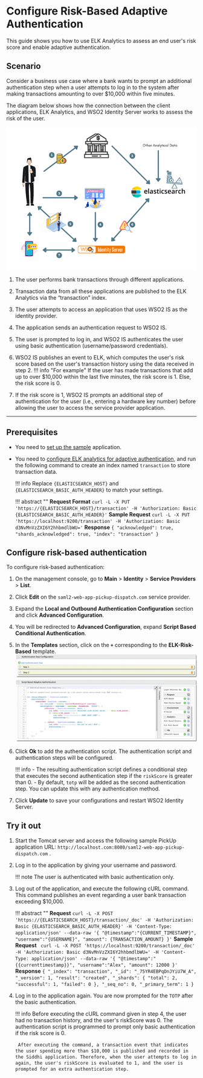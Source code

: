 # Configure Risk-Based Adaptive Authentication

This guide shows you how to use ELK Analytics to assess an end user's risk score and enable adaptive authentication.

## Scenario
Consider a business use case where a bank wants to prompt an additional authentication step when a user attempts to log in to the system after making transactions amounting to over $10,000 within five minutes.


The diagram below shows how the connection between the client applications, ELK Analytics, and WSO2 Identity Server
works to assess the risk of the user.

![risk-based-adaptive-authentication](../../assets/img/elk-analytics/risk-based-adaptive-authentication/risk-based-adaptive-authentication-1.png)

1. The user performs bank transactions through different applications.
2. Transaction data from all these applications are published to the ELK Analytics via the “transaction” index.
3. The user attempts to access an application that uses WSO2 IS as the identity provider.
4. The application sends an authentication request to WSO2 IS.
5. The user is prompted to log in, and WSO2 IS authenticates the user using basic authentication (username/password credentials).
6. WSO2 IS publishes an event to ELK, which computes the user's risk score based on the user's transaction history using the data received in step 2.
    !!! info "For example"
         If the user has made transactions that add up to over $10,000 within the last five minutes, the risk score is 1. Else, the risk score is 0.

7. If the risk score is 1, WSO2 IS prompts an additional step of authentication for the user (i.e., entering a hardware
   key number) before allowing the user to access the service provider application.

----

## Prerequisites

- You need to [set up the sample](../../adaptive-auth/adaptive-auth-overview/#set-up-the-sample) application.
- You need to [configure ELK analytics for adaptive authentication](../../deploy/using-elk-analytics-for-adaptive-authentication.md), and run the following command to create an index named `transaction` to store transaction data.

    !!! info
        Replace `{ELASTICSEARCH_HOST}` and `{ELASTICSEARCH_BASIC_AUTH_HEADER}` to match your settings.

    !!! abstract ""
        **Request Format**
        ```
        curl -L -X PUT 'https://{ELASTICSEARCH_HOST}/transaction' -H 'Authorization: Basic {ELASTICSEARCH_BASIC_AUTH_HEADER}'
        ```
        **Sample Request**
        ```
        curl -L -X PUT 'https://localhost:9200/transaction' -H 'Authorization: Basic d3NvMnVzZXI6Y2hhbmdlbWU='
        ```
        **Response**
        ```
        {
        "acknowledged": true,
        "shards_acknowledged": true,
        "index": "transaction"
        }
        ```

## Configure risk-based authentication

To configure risk-based authentication:

1. On the management console, go to **Main** > **Identity** > **Service Providers** > **List**.

2. Click **Edit** on the `saml2-web-app-pickup-dispatch.com` service provider.

3. Expand the **Local and Outbound Authentication Configuration** section and click **Advanced Configuration**.

4. You will be redirected to **Advanced Configuration**, expand **Script Based Conditional Authentication**.

5. In the **Templates** section, click on the **`+`** corresponding to the **ELK-Risk-Based** template.
   ![template-for-risk-based-authentication](../../assets/img/elk-analytics/risk-based-adaptive-authentication/risk-based-adaptive-authentication-2.png)

6. Click **Ok** to add the authentication script. The authentication script and authentication steps will be configured.
   
    !!! info
         - The resulting authentication script defines a conditional step that executes the second authentication step if the `riskScore` is greater than 0.
         - By default, `totp` will be added as the second authentication step. You can update this with any authentication method.

7. Click **Update** to save your configurations and restart WSO2 Identity Server.

## Try it out

1. Start the Tomcat server and access the following sample PickUp application URL: `http://localhost.com:8080/saml2-web-app-pickup-dispatch.com` .

2. Log in to the application by giving your username and password.

    !!! note
         The user is authenticated with basic authentication only.

3. Log out of the application, and execute the following cURL command. This command publishes an event regarding a user bank transaction exceeding $10,000.

    !!! abstract ""
        **Request**
        ```
        curl -L -X POST 'https://{ELASTICSEARCH_HOST}/transaction/_doc' -H 'Authorization: Basic {ELASTICSEARCH_BASIC_AUTH_HEADER}' -H 'Content-Type: application/json' --data-raw '{
        "@timestamp":"{CURRENT_TIMESTAMP}",
        "username":"{USERNAME}",
        "amount": {TRANSACTION_AMOUNT}
        }'
        ```
        **Sample Request**
        ``` 
        curl -L -X POST 'https://localhost:9200/transaction/_doc' -H 'Authorization: Basic d3NvMnVzZXI6Y2hhbmdlbWU=' -H 'Content-Type: application/json' --data-raw '{
        "@timestamp":"{{currenttimestamp}}",
        "username":"Alex",
        "amount": 12000
        }'
        ```
        **Response**
        ```
        {
        "_index": "transaction",
        "_id": "_75YR4EBPqDnJYiU7W_A",
        "_version": 1,
        "result": "created",
        "_shards": {
         "total": 2,
         "successful": 1,
         "failed": 0
        },
        "_seq_no": 0,
        "_primary_term": 1
        }
        ```

5. Log in to the application again. You are now prompted for the `TOTP` after the basic authentication.

    !!! info
        Before executing the cURL command given in step 4, the user had no
        transaction history, and the user's riskScore was 0. The authentication script is programmed to prompt only basic authentication if the risk score is 0.

        After executing the command, a transaction event that indicates the user spending more than $10,000 is published and recorded in the Siddhi application. Therefore, when the user attempts to log in again, the user's riskScore is evaluated to 1, and the user is prompted for an extra authentication step.
